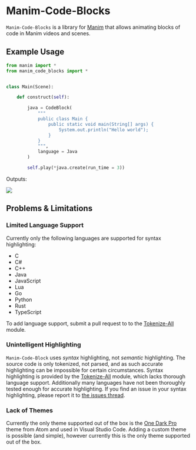 # Manim-Code-Blocks

`Manim-Code-Blocks` is a library for [Manim](https://github.com/ManimCommunity/manim) that allows animating blocks of code in Manim videos and scenes. 

## Example Usage

```python
from manim import *
from manim_code_blocks import *


class Main(Scene):

    def construct(self):

        java = CodeBlock(
            """
            public class Main {
                public static void main(String[] args) {
                    System.out.println("Hello world");
                }
            }
            """,
            language = Java
        )

        self.play(*java.create(run_time = 3))
```
Outputs:<br>

![](assets/java_demo.gif)

## Problems & Limitations

### Limited Language Support
Currently only the following languages are supported for syntax highlighting:

- C
- C#
- C++
- Java
- JavaScript
- Lua
- Go
- Python
- Rust
- TypeScript

To add language support, submit a pull request to to the [Tokenize-All](https://github.com/NicholasIapalucci/Tokenize-All) module.

### Unintelligent Highlighting

`Manim-Code-Block` uses *syntax* highlighting, not *semantic* highlighting. The source code is only tokenized, not parsed, and as such accurate highlighting can be impossible for certain circumstances. Syntax highlighting is provided by the [Tokenize-All](https://github.com/NicholasIapalucci/Tokenize-All) module, which lacks thorough language support. Additionally many languages have not been thoroughly tested enough for accurate highlighting. If you find an issue in your syntax highlighting, please report it to [the issues thread](https://github.com/NicholasIapalucci/manim-code-blocks/issues).

### Lack of Themes

Currently the only theme supported out of the box is the [One Dark Pro](https://github.com/Binaryify/OneDark-Pro) theme from Atom and used in Visual Studio Code. Adding a custom theme is possible (and simple), however currently this is the only theme supported out of the box.
